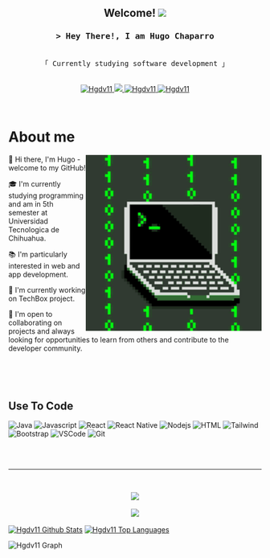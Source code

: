 <h2 align="center">
  Welcome!
  <img src="https://media.giphy.com/media/hvRJCLFzcasrR4ia7z/giphy.gif" width="28">
</h2>

<!-- Intro  -->
<h3 align="center">
        <samp>&gt; Hey There!, I am Hugo Chaparro
        </samp>
</h3>

<p align="center"> 
  <samp>
    <br>
    「 Currently studying software development 」
    <br>
    <br>
  </samp>
</p>

<p align="center">
 <a href="[www.linkedin.com/in/hugo-chaparro-9907782b6](https://www.linkedin.com/in/hugo-chaparro-estrada-3a5bb6290)" target="_blank">
  <img src="https://img.shields.io/badge/LinkedIn-0077B5?style=for-the-badge&logo=linkedin&logoColor=white" alt="Hgdv11"/>
 </a>
 <a href="#" target="_blank">
  <img src="https://img.shields.io/badge/Twitter-1DA1F2?style=for-the-badge&logo=twitter&logoColor=white" />
 </a>
 <a href="#" target="_blank">
  <img src="https://img.shields.io/badge/Instagram-fe4164?style=for-the-badge&logo=instagram&logoColor=white" alt="Hgdv11" />
 </a> 
 <a href="#" target="_blank">
  <img src="https://img.shields.io/badge/Facebook-20BEFF?&style=for-the-badge&logo=facebook&logoColor=white" alt="Hgdv11"  />
  </a> 
</p>
<br />

<!-- About Section -->

# About me

<p>
 <img align="right" width="350" src="/assets/coding-animated.gif" alt="Coding gif" />
  
 
 👋 Hi there, I'm Hugo - welcome to my GitHub!

🎓 I'm currently studying programming and am in 5th semester at Universidad Tecnologica de Chihuahua. 

📚 I'm particularly interested in web and app development.

🌱 I'm currently working on TechBox project.

🤝 I'm open to collaborating on projects and always looking for opportunities to learn from others and contribute to the developer community.



</p>

<br/>
<br/>
<br/>

## Use To Code

![Java](https://img.shields.io/badge/Java-ED8B00?style=for-the-badge&logo=openjdk&logoColor=white)
![Javascript](https://img.shields.io/badge/Javascript-F0DB4F?style=for-the-badge&labelColor=black&logo=javascript&logoColor=F0DB4F)
![React](https://img.shields.io/badge/-React-61DBFB?style=for-the-badge&labelColor=black&logo=react&logoColor=61DBFB)
![React Native](https://img.shields.io/badge/React_Native-20232A?style=for-the-badge&logo=react&logoColor=61DAFB)
![Nodejs](https://img.shields.io/badge/Nodejs-3C873A?style=for-the-badge&labelColor=black&logo=node.js&logoColor=3C873A)
![HTML](https://img.shields.io/badge/HTML5-E34F26?style=for-the-badge&logo=html5&logoColor=white)
![Tailwind](https://img.shields.io/badge/Tailwind_CSS-092749?style=for-the-badge&logo=tailwindcss&logoColor=06B6D4&labelColor=000000)
![Bootstrap](https://img.shields.io/badge/Bootstrap-563D7C?style=for-the-badge&logo=bootstrap&logoColor=white)
![VSCode](https://img.shields.io/badge/Visual_Studio-0078d7?style=for-the-badge&logo=visual%20studio&logoColor=white)
![Git](https://img.shields.io/badge/Git-F05032?style=for-the-badge&logo=git&logoColor=white)

<br/>

<br/>
<hr/>
<br/>

<p align="center">
  <a href="https://github.com/Hgdv11">
    <img src="https://github-readme-streak-stats.herokuapp.com/?user=Hgdv11&theme=radical&border=7F3FBF&background=0D1117"/>
  </a>
</p>

<p align="center">
  <a href="https://github.com/Hgdv11">
    <img src="https://github-profile-summary-cards.vercel.app/api/cards/profile-details?username=Hgdv11&theme=radical"/>
  </a>
</p>

<a> 
    <a href="https://github.com/Hgdv11"><img alt="Hgdv11 Github Stats" src="https://denvercoder1-github-readme-stats.vercel.app/api?username=Hgdv11&show_icons=true&count_private=true&theme=react&border_color=7F3FBF&bg_color=0D1117&title_color=F85D7F&icon_color=F8D866" height="192px" width="49.5%"/></a>
  <a href="https://github.com/Hgdv11"><img alt="Hgdv11 Top Languages" src="https://denvercoder1-github-readme-stats.vercel.app/api/top-langs/?username=Hgdv11&langs_count=8&layout=compact&theme=react&border_color=7F3FBF&bg_color=0D1117&title_color=F85D7F&icon_color=F8D866" height="192px" width="49.5%"/></a>
  <br/>
</a>

![Hgdv11 Graph](https://github-readme-activity-graph.vercel.app/graph?username=Hgdv11&custom_title=%20GitHub%20Activity%20Graph&bg_color=0D1117&color=7F3FBF&line=7F3FBF&point=7F3FBF&area_color=FFFFFF&title_color=FFFFFF&area=true)

